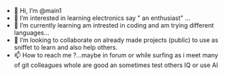- 👋 Hi, I’m @main1
- 👀 I’m interested in learning electronics say " an enthusiast" ...
- 🌱 I’m currently learning am intrested in coding and am trying different languages...
- 💞️ I’m looking to collaborate on already made projects (public) to use as sniffet to learn and also help others.
- 📫 How to reach me ?...maybe in forum or while surfing as i meet many of git colleagues whole are good an sometimes test others IQ
or use AI 
<!---
main1/main1 is a ✨ special ✨ repository because its `README.md` (this file) appears on your GitHub profile.
You can click the Preview link to take a look at your changes.
--->
